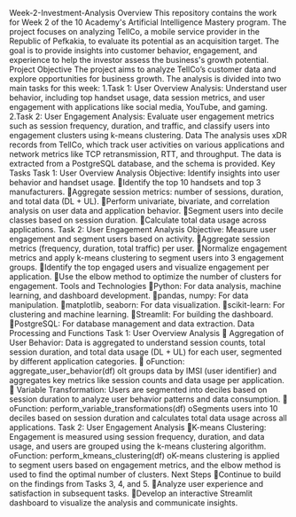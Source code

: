 Week-2-Investment-Analysis
Overview
This repository contains the work for Week 2 of the 10 Academy's Artificial Intelligence Mastery program. The project focuses on analyzing TellCo, a mobile service provider in the Republic of Pefkakia, to evaluate its potential as an acquisition target. The goal is to provide insights into customer behavior, engagement, and experience to help the investor assess the business's growth potential.
Project Objective
The project aims to analyze TellCo’s customer data and explore opportunities for business growth. The analysis is divided into two main tasks for this week:
1.Task 1: User Overview Analysis: Understand user behavior, including top handset usage, data session metrics, and user engagement with applications like social media, YouTube, and gaming.
2.Task 2: User Engagement Analysis: Evaluate user engagement metrics such as session frequency, duration, and traffic, and classify users into engagement clusters using k-means clustering.
Data
The analysis uses xDR records from TellCo, which track user activities on various applications and network metrics like TCP retransmission, RTT, and throughput. The data is extracted from a PostgreSQL database, and the schema is provided.
Key Tasks
Task 1: User Overview Analysis
Objective: Identify insights into user behavior and handset usage.
Identify the top 10 handsets and top 3 manufacturers.
Aggregate session metrics: number of sessions, duration, and total data (DL + UL).
Perform univariate, bivariate, and correlation analysis on user data and application behavior.
Segment users into decile classes based on session duration.
Calculate total data usage across applications.
Task 2: User Engagement Analysis
Objective: Measure user engagement and segment users based on activity.
Aggregate session metrics (frequency, duration, total traffic) per user.
Normalize engagement metrics and apply k-means clustering to segment users into 3 engagement groups.
Identify the top engaged users and visualize engagement per application.
Use the elbow method to optimize the number of clusters for engagement.
Tools and Technologies
Python: For data analysis, machine learning, and dashboard development.
pandas, numpy: For data manipulation.
matplotlib, seaborn: For data visualization.
scikit-learn: For clustering and machine learning.
Streamlit: For building the dashboard.
PostgreSQL: For database management and data extraction.
Data Processing and Functions
Task 1: User Overview Analysis

Aggregation of User Behavior: Data is aggregated to understand session counts, total session duration, and total data usage (DL + UL) for each user, segmented by different application categories.

oFunction: aggregate_user_behavior(df)
oIt groups data by IMSI (user identifier) and aggregates key metrics like session counts and data usage per application.

Variable Transformation: Users are segmented into deciles based on session duration to analyze user behavior patterns and data consumption.

oFunction: perform_variable_transformations(df)
oSegments users into 10 deciles based on session duration and calculates total data usage across all applications.
Task 2: User Engagement Analysis
K-means Clustering: Engagement is measured using session frequency, duration, and data usage, and users are grouped using the k-means clustering algorithm. 
oFunction: perform_kmeans_clustering(df)
oK-means clustering is applied to segment users based on engagement metrics, and the elbow method is used to find the optimal number of clusters.
Next Steps
Continue to build on the findings from Tasks 3, 4, and 5.
Analyze user experience and satisfaction in subsequent tasks.
Develop an interactive Streamlit dashboard to visualize the analysis and communicate insights.
